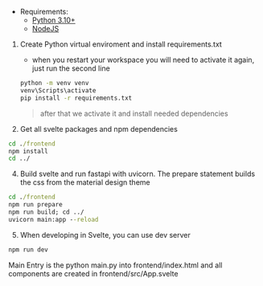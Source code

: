 - Requirements: 
    - [Python 3.10+](https://www.python.org/downloads/)
    - [NodeJS](https://nodejs.org/en)


1. Create Python virtual enviroment and install requirements.txt
   - when you restart your workspace you will need to activate it again, just run the second line
   ```cmd
   python -m venv venv
   venv\Scripts\activate
   pip install -r requirements.txt
   ```
   > after that we activate it and install needed dependencies

3. Get all svelte packages and npm dependencies
```cmd
cd ./frontend
npm install
cd ../
```

4. Build svelte and run fastapi with uvicorn. The prepare statement builds the css from the material design theme
```cmd
cd ./frontend
npm run prepare
npm run build; cd ../
uvicorn main:app --reload
```
5. When developing in Svelte, you can use dev server
```cmd
npm run dev
```

Main Entry is the python main.py into frontend/index.html and all components are created in frontend/src/App.svelte

